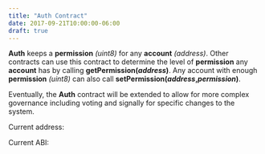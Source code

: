 ```yaml
---
title: "Auth Contract"
date: 2017-09-21T10:00:00-06:00
draft: true
---
```

**Auth** keeps a **permission** *(uint8)* for any **account** *(address)*. Other contracts can use this contract to determine the level of **permission** any **account** has by calling **getPermission(*address*)**. Any account with enough **permission** *(uint8)* can also call **setPermission(*address*,*permission*)**.

<!--RQC CODE solidity Auth/Auth.sol -->

Eventually, the **Auth** contract will be extended to allow for more complex governance including voting and signally for specific changes to the system.


Current address:
<!--RQC ADDRESS Auth/Auth.address -->

Current ABI:
<!--RQC ABI Auth/Auth.abi -->
